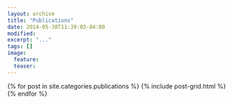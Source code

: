 ```yaml
---
layout: archive
title: "Publications"
date: 2014-05-30T11:39:03-04:00
modified:
excerpt: "..."
tags: []
image:
  feature:
  teaser:
---
```


<div class="tiles">
{% for post in site.categories.publications %}
  {% include post-grid.html %}
{% endfor %}
</div><!-- /.tiles -->